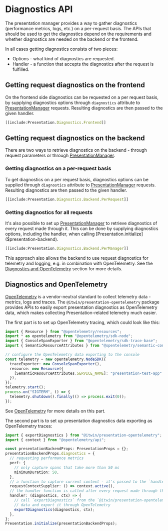 # Diagnostics API

The presentation manager provides a way to gather diagnostics (performance metrics, logs, etc.) on a per-request basis. The APIs that should be used to get the diagnostics depend on the requirements and whether diagnostics are needed on the backend or the frontend.

In all cases getting diagnostics consists of two pieces:

- Options - what kind of diagnostics are requested.
- Handler - a function that accepts the diagnostics after the request is fulfilled.

## Getting request diagnostics on the frontend

On the frontend side diagnostics can be requested on a per request basis, by supplying diagnostics options through `diagnostics` attribute to [PresentationManager]($presentation-frontend) requests. Resulting diagnostics are then passed to the given handler.

```ts
[[include:Presentation.Diagnostics.Frontend]]
```

## Getting request diagnostics on the backend

There are two ways to retrieve diagnostics on the backend - through request parameters or through [PresentationManager]($presentation-backend).

### Getting diagnostics on a per-request basis

To get diagnostics on a per request basis, diagnostics options can be supplied through `diagnostics` attribute to [PresentationManager]($presentation-backend) requests. Resulting diagnostics are then passed to the given handler.

```ts
[[include:Presentation.Diagnostics.Backend.PerRequest]]
```

### Getting diagnostics for all requests

It's also possible to set up [PresentationManager]($presentation-backend) to retrieve diagnostics of every request made through it. This can be done by supplying diagnostics options, including the handler, when calling [Presentation.initialize]($presentation-backend).

```ts
[[include:Presentation.Diagnostics.Backend.PerManager]]
```

This approach also allows the backend to use request diagnostics for telemetry and logging, e.g. in combination with OpenTelemetry. See the [Diagnostics and OpenTelemetry](#diagnostics-and-opentelemetry) section for more details.

## Diagnostics and OpenTelemetry

[OpenTelemetry](https://opentelemetry.io/) is a vendor-neutral standard to collect telemetry data - metrics, logs and traces. The `@itwin/presentation-opentelemetry` package provides APIs to easily export presentation diagnostics as OpenTelemetry data, which makes collecting Presentation-related telemetry much easier.

The first part is to set up OpenTelemetry tracing, which could look like this:

```ts
import { Resource } from "@opentelemetry/resources";
import * as opentelemetry from "@opentelemetry/sdk-node";
import { ConsoleSpanExporter } from "@opentelemetry/sdk-trace-base";
import { SemanticResourceAttributes } from "@opentelemetry/semantic-conventions";

// configure the OpenTelemetry data exporting to the console
const telemetry = new opentelemetry.NodeSDK({
  traceExporter: new ConsoleSpanExporter(),
  resource: new Resource({
    [SemanticResourceAttributes.SERVICE_NAME]: "presentation-test-app",
  }),
});
telemetry.start();
process.on("SIGTERM", () => {
  telemetry.shutdown().finally(() => process.exit(0));
});
```

See [OpenTelemetry](https://github.com/open-telemetry/opentelemetry-js#set-up-tracing) for more details on this part.

The second part is to set up presentation diagnostics data exporting as OpenTelemetry traces:

```ts
import { exportDiagnostics } from "@itwin/presentation-opentelemetry";
import { context } from "@opentelemetry/api";

const presentationBackendProps: PresentationProps = {};
presentationBackendProps.diagnostics = {
  // requesting performance metrics
  perf: {
    // only capture spans that take more than 50 ms
    minimumDuration: 50,
  },
  // a function to capture current context - it's passed to the `handler` function as the second argument
  requestContextSupplier: () => context.active(),
  // the handler function is called after every request made through the `Presentation` APIs
  handler: (diagnostics, ctx) => {
    // call `exportDiagnostics` from the `@itwin/presentation-opentelemetry` package to parse diagnostics
    // data and export it through OpenTelemetry
    exportDiagnostics(diagnostics, ctx);
  },
};
Presentation.initialize(presentationBackendProps);
```
